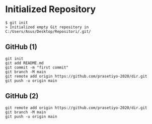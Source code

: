 # Initialized Repository
```
$ git init 
> Initialized empty Git repository in C:/Users/Asus/Desktop/Repositori/.git/
```

## GitHub (1)
```
git init
git add README.md
git commit -m "first commit"
git branch -M main
git remote add origin https://github.com/prasetiyo-2020/dir.git
git push -u origin main
```

## GitHub (2)
```
git remote add origin https://github.com/prasetiyo-2020/dir.git
git branch -M main
git push -u origin main
```
